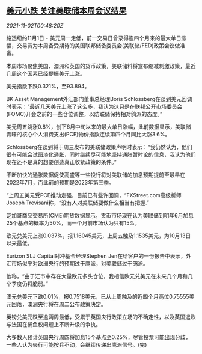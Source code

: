 <!--1635814863000-->
[美元小跌 关注美联储本周会议结果](https://cn.reuters.com/article/forex-close-1101-mon-idCNKBS2HN01O)
------

<div><i>2021-11-02T00:48:20Z</i></div><p>路透纽约11月1日 - 美元周一走低，前一交易日曾录得逾四个月来的最大单日涨幅，交易员为本周备受期待的美国联邦储备委员会(美联储/FED)政策会议做准备。</p><p>本周市场聚焦美国、澳洲和英国的货币政策，美联储料将宣布缩减刺激政策，最近几周这个因素已经提振美元上涨。</p><p>美元指数下跌0.321%，至93.894。</p><p>BK Asset Management外汇部门董事总经理Boris Schlossberg在谈到美元回调时表示：“最近几天美元上涨了这么多，我认为这只是在联邦公开市场委员会(FOMC)开会之前的一些仓位调整，以防联储保持相对鸽派的态度。”</p><p>美元周五跳涨0.8%，创下6月中旬以来的最大单日涨幅，此前数据显示，美联储青睐的核心个人消费支出(PCE)物价指数连续第四个月同比大涨3.6%。</p><p>Schlossberg在谈到将于周三发布的美联储政策声明时表示：“我仍然认为，他们很有可能会试图淡化通胀，同时继续尽可能地坚持通胀暂时论的信息，我认为他们现在还不是真的想要创造真正收紧政策的条件。”</p><p>不断加快的通胀数据促使高盛等一些投行将对美联储的加息预期提前至最早在2022年7月，而此前的预期是2023年第三季。</p><p>“上周五美元受PCE推动走强，目前已有些许回调，“FXStreet.com高级析师Joseph Trevisani称，“没有人对美联储要做什么相当有把握.”</p><p>芝加哥商品交易所(CME)期货数据显示，货币市场现在认为美联储到明年6月加息25个基点的概率为50%，而一个月前市场认为只有15%。</p><p>欧元兑美元上涨0.037%，报1.16045美元，上周五触及1.1535美元，为10月13日以来最低。</p><p>Eurizon SLJ Capital对冲基金经理Stephen Jen在给客户的一份报告中表示，外汇市场似乎对欧洲央行的预期过于鹰派，对美联储过于鸽派。</p><p>他称，“由于汇市中存在大量欧元多头仓位，我相信欧元兑美元在未来几个月和几个季度仍将脆弱。”</p><p>澳元兑美元下跌0.01%，报0.7518美元，已从上周触及的近四个月高位0.75555美元回落，澳洲央行将在周二公布政策决定。</p><p>英镑兑美元跌至逾两周最低，受累于英国央行政策立场的不确定性，以及英国退欧与法国在捕鱼权问题上不断升级的争执。</p><p>大多数人预计英国央行周四将加息15个基点至0.25%，尽管投票可能出现分歧，一些人认为央行可能按兵不动，会继续传递出鹰派信号。(完)</p>
